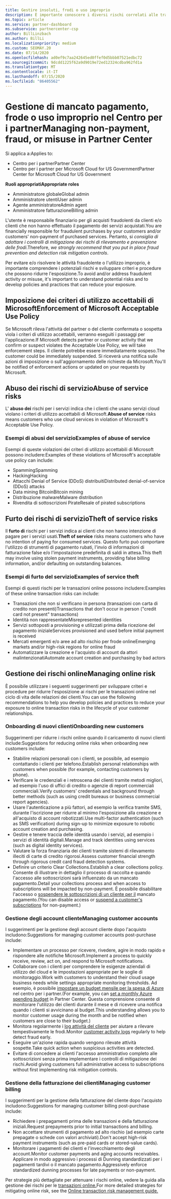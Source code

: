 ```yaml
---
title: Gestire insoluti, frodi o uso improprio
description: È importante conoscere i diversi rischi correlati alle transazioni online e le procedure consigliate per gestire e mitigare tali rischi.
ms.topic: article
ms.service: partner-dashboard
ms.subservice: partnercenter-csp
author: BillLinzbach
ms.author: BillLi
ms.localizationpriority: medium
ms.custom: SEOMAY.20
ms.date: 07/14/2020
ms.openlocfilehash: ad0ef9c7aa242645ed0ffef0d5bbb07521edbc72
ms.sourcegitcommit: 9dcdd1225f62a9d9019e72ed12324cdba962fd1a
ms.translationtype: MT
ms.contentlocale: it-IT
ms.lasthandoff: 07/15/2020
ms.locfileid: "86405562"
---
```

# <a name="managing-non-payment-fraud-or-misuse-in-partner-center"></a><span data-ttu-id="09837-103">Gestione di mancato pagamento, frode o uso improprio nel Centro per i partner</span><span class="sxs-lookup"><span data-stu-id="09837-103">Managing non-payment, fraud, or misuse in Partner Center</span></span>

<span data-ttu-id="09837-104">Si applica a:</span><span class="sxs-lookup"><span data-stu-id="09837-104">Applies to:</span></span>

- <span data-ttu-id="09837-105">Centro per i partner</span><span class="sxs-lookup"><span data-stu-id="09837-105">Partner Center</span></span>
- <span data-ttu-id="09837-106">Centro per i partner per Microsoft Cloud for US Government</span><span class="sxs-lookup"><span data-stu-id="09837-106">Partner Center for Microsoft Cloud for US Government</span></span>

<span data-ttu-id="09837-107">**Ruoli appropriati**</span><span class="sxs-lookup"><span data-stu-id="09837-107">**Appropriate roles**</span></span>
- <span data-ttu-id="09837-108">Amministratore globale</span><span class="sxs-lookup"><span data-stu-id="09837-108">Global admin</span></span>
- <span data-ttu-id="09837-109">Amministratore utenti</span><span class="sxs-lookup"><span data-stu-id="09837-109">User admin</span></span>
- <span data-ttu-id="09837-110">Agente amministratore</span><span class="sxs-lookup"><span data-stu-id="09837-110">Admin agent</span></span>
- <span data-ttu-id="09837-111">Amministratore fatturazione</span><span class="sxs-lookup"><span data-stu-id="09837-111">Billing admin</span></span>

<span data-ttu-id="09837-112">L'utente è responsabile finanziario per gli acquisti fraudolenti da clienti e/o clienti che non hanno effettuato il pagamento dei servizi acquistati.</span><span class="sxs-lookup"><span data-stu-id="09837-112">You are financially responsible for fraudulent purchases by your customers and/or customers' non-payment of purchased services.</span></span> <span data-ttu-id="09837-113">Pertanto, si *consiglia di adottare i controlli di mitigazione dei rischi di rilevamento e prevenzione delle frodi*.</span><span class="sxs-lookup"><span data-stu-id="09837-113">Therefore, *we strongly recommend that you put in place fraud prevention and detection risk mitigation controls*.</span></span>

<span data-ttu-id="09837-114">Per evitare e/o risolvere le attività fraudolente o l'utilizzo improprio, è importante comprendere i potenziali rischi e sviluppare criteri e procedure che possono ridurre l'esposizione.</span><span class="sxs-lookup"><span data-stu-id="09837-114">To avoid and/or address fraudulent activity or misuse, it's important to understand potential risks and to develop policies and practices that can reduce your exposure.</span></span>

## <a name="enforcement-of-microsoft-acceptable-use-policy"></a><span data-ttu-id="09837-115">Imposizione dei criteri di utilizzo accettabili di Microsoft</span><span class="sxs-lookup"><span data-stu-id="09837-115">Enforcement of Microsoft Acceptable Use Policy</span></span>

<span data-ttu-id="09837-116">Se Microsoft rileva l'attività del partner o del cliente confermata o sospetta viola i criteri di utilizzo accettabili, verranno eseguiti i passaggi per l'applicazione.</span><span class="sxs-lookup"><span data-stu-id="09837-116">If Microsoft detects partner or customer activity that we confirm or suspect violates the Acceptable Use Policy, we will take enforcement steps.</span></span> <span data-ttu-id="09837-117">Il cliente potrebbe essere immediatamente sospeso.</span><span class="sxs-lookup"><span data-stu-id="09837-117">The customer could be immediately suspended.</span></span> <span data-ttu-id="09837-118">Si riceverà una notifica sulle azioni di imposizione o sull'aggiornamento delle richieste da Microsoft.</span><span class="sxs-lookup"><span data-stu-id="09837-118">You'll be notified of enforcement actions or updated on your requests by Microsoft.</span></span>

## <a name="abuse-of-service-risks"></a><span data-ttu-id="09837-119">Abuso dei rischi di servizio</span><span class="sxs-lookup"><span data-stu-id="09837-119">Abuse of service risks</span></span>

<span data-ttu-id="09837-120">L' **abuso dei** rischi per i servizi indica che i clienti che usano servizi cloud violano i criteri di utilizzo accettabili di Microsoft.</span><span class="sxs-lookup"><span data-stu-id="09837-120">**Abuse of service** risks means customers who use cloud services in violation of Microsoft's Acceptable Use Policy.</span></span>

### <a name="examples-of-abuse-of-service"></a><span data-ttu-id="09837-121">Esempi di abusi del servizio</span><span class="sxs-lookup"><span data-stu-id="09837-121">Examples of abuse of service</span></span>

<span data-ttu-id="09837-122">Esempi di queste violazioni dei criteri di utilizzo accettabili di Microsoft possono includere:</span><span class="sxs-lookup"><span data-stu-id="09837-122">Examples of these violations of Microsoft's acceptable use policy can include:</span></span>

- <span data-ttu-id="09837-123">Spamming</span><span class="sxs-lookup"><span data-stu-id="09837-123">Spamming</span></span>
- <span data-ttu-id="09837-124">Hacking</span><span class="sxs-lookup"><span data-stu-id="09837-124">Hacking</span></span>
- <span data-ttu-id="09837-125">Attacchi Denial of Service (DDoS) distribuiti</span><span class="sxs-lookup"><span data-stu-id="09837-125">Distributed denial-of-service (DDoS) attacks</span></span>
- <span data-ttu-id="09837-126">Data mining Bitcoin</span><span class="sxs-lookup"><span data-stu-id="09837-126">Bitcoin mining</span></span>
- <span data-ttu-id="09837-127">Distribuzione malware</span><span class="sxs-lookup"><span data-stu-id="09837-127">Malware distribution</span></span>
- <span data-ttu-id="09837-128">Rivendita di sottoscrizioni Pirate</span><span class="sxs-lookup"><span data-stu-id="09837-128">Resale of pirated subscriptions</span></span>

## <a name="theft-of-service-risks"></a><span data-ttu-id="09837-129">Furto dei rischi di servizio</span><span class="sxs-lookup"><span data-stu-id="09837-129">Theft of service risks</span></span>

<span data-ttu-id="09837-130">Il **furto di** rischi per i servizi indica ai clienti che non hanno intenzione di pagare per i servizi usati.</span><span class="sxs-lookup"><span data-stu-id="09837-130">**Theft of service** risks means customers who have no intention of paying for consumed services.</span></span> <span data-ttu-id="09837-131">Questo furto può comportare l'utilizzo di strumenti di pagamento rubati, l'invio di informazioni di fatturazione false e/o l'impostazione predefinita di saldi in attesa.</span><span class="sxs-lookup"><span data-stu-id="09837-131">This theft may involve using stolen payment instruments, providing false billing information, and/or defaulting on outstanding balances.</span></span>

### <a name="examples-of-service-theft"></a><span data-ttu-id="09837-132">Esempi di furto del servizio</span><span class="sxs-lookup"><span data-stu-id="09837-132">Examples of service theft</span></span>

<span data-ttu-id="09837-133">Esempi di questi rischi per le transazioni online possono includere:</span><span class="sxs-lookup"><span data-stu-id="09837-133">Examples of these online transaction risks can include:</span></span>

- <span data-ttu-id="09837-134">Transazioni che non si verificano in persona (transazioni con carta di credito non presenti)</span><span class="sxs-lookup"><span data-stu-id="09837-134">Transactions that don't occur in person ("credit card not present" transactions)</span></span>
- <span data-ttu-id="09837-135">Identità non rappresentate</span><span class="sxs-lookup"><span data-stu-id="09837-135">Misrepresented identities</span></span>
- <span data-ttu-id="09837-136">Servizi sottoposti a provisioning e utilizzati prima della ricezione del pagamento iniziale</span><span class="sxs-lookup"><span data-stu-id="09837-136">Services provisioned and used before initial payment is received</span></span>
- <span data-ttu-id="09837-137">Mercati emergenti e/o aree ad alto rischio per frode online</span><span class="sxs-lookup"><span data-stu-id="09837-137">Emerging markets and/or high-risk regions for online fraud</span></span>
- <span data-ttu-id="09837-138">Automatizzare la creazione e l'acquisto di account da attori malintenzionati</span><span class="sxs-lookup"><span data-stu-id="09837-138">Automate account creation and purchasing by bad actors</span></span>

## <a name="managing-online-risk"></a><span data-ttu-id="09837-139">Gestione dei rischi online</span><span class="sxs-lookup"><span data-stu-id="09837-139">Managing online risk</span></span>

<span data-ttu-id="09837-140">È possibile utilizzare i seguenti suggerimenti per sviluppare criteri e procedure per ridurre l'esposizione ai rischi per le transazioni online nel ciclo di vita delle relazioni dei clienti.</span><span class="sxs-lookup"><span data-stu-id="09837-140">You can use the following recommendations to help you develop policies and practices to reduce your exposure to online transaction risks in the lifecycle of your customer relationships.</span></span>

### <a name="onboarding-new-customers"></a><span data-ttu-id="09837-141">Onboarding di nuovi clienti</span><span class="sxs-lookup"><span data-stu-id="09837-141">Onboarding new customers</span></span>

<span data-ttu-id="09837-142">Suggerimenti per ridurre i rischi online quando il caricamento di nuovi clienti include:</span><span class="sxs-lookup"><span data-stu-id="09837-142">Suggestions for reducing online risks when onboarding new customers include:</span></span>

- <span data-ttu-id="09837-143">Stabilire relazioni personali con i clienti, se possibile, ad esempio contattando i clienti per telefono.</span><span class="sxs-lookup"><span data-stu-id="09837-143">Establish personal relationships with customers when possible (for example, contacting customers by phone).</span></span>
- <span data-ttu-id="09837-144">Verificare le credenziali e i retroscena dei clienti tramite metodi migliori, ad esempio l'uso di uffici di credito o agenzie di report commerciali commerciali.</span><span class="sxs-lookup"><span data-stu-id="09837-144">Verify customers' credentials and background through better methods (such as using credit bureaus or business commercial report agencies).</span></span>
- <span data-ttu-id="09837-145">Usare l'autenticazione a più fattori, ad esempio la verifica tramite SMS, durante l'iscrizione per ridurre al minimo l'esposizione alla creazione e all'acquisto di account robotizzati.</span><span class="sxs-lookup"><span data-stu-id="09837-145">Use multi-factor authentication (such as SMS verification) during sign-up to minimize exposure to robotic account creation and purchasing.</span></span>
- <span data-ttu-id="09837-146">Gestire e tenere traccia delle identità usando i servizi, ad esempio i servizi di identità digitali.</span><span class="sxs-lookup"><span data-stu-id="09837-146">Manage and track identities using services (such as digital identity services).</span></span>
- <span data-ttu-id="09837-147">Valutare la forza finanziaria dei clienti tramite sistemi di rilevamento illeciti di carte di credito rigorosi.</span><span class="sxs-lookup"><span data-stu-id="09837-147">Assess customer financial strength through rigorous credit card fraud detection systems.</span></span>
- <span data-ttu-id="09837-148">Definire un criterio Clear Collections.</span><span class="sxs-lookup"><span data-stu-id="09837-148">Establish a clear collections policy.</span></span> <span data-ttu-id="09837-149">Consente di illustrare in dettaglio il processo di raccolta e quando l'accesso alle sottoscrizioni sarà influenzato da un mancato pagamento.</span><span class="sxs-lookup"><span data-stu-id="09837-149">Detail your collections process and when access to subscriptions will be impacted by non-payment.</span></span> <span data-ttu-id="09837-150">È possibile disabilitare l'accesso o [sospendere le sottoscrizioni di un cliente per il](suspend-a-subscription.md) mancato pagamento.</span><span class="sxs-lookup"><span data-stu-id="09837-150">(You can disable access or [suspend a customer's subscriptions](suspend-a-subscription.md) for non-payment.)</span></span>

### <a name="managing-customer-accounts"></a><span data-ttu-id="09837-151">Gestione degli account cliente</span><span class="sxs-lookup"><span data-stu-id="09837-151">Managing customer accounts</span></span>

<span data-ttu-id="09837-152">I suggerimenti per la gestione degli account cliente dopo l'acquisto includono:</span><span class="sxs-lookup"><span data-stu-id="09837-152">Suggestions for managing customer accounts post-purchase include:</span></span>

- <span data-ttu-id="09837-153">Implementare un processo per ricevere, rivedere, agire in modo rapido e rispondere alle notifiche Microsoft.</span><span class="sxs-lookup"><span data-stu-id="09837-153">Implement a process to quickly receive, review, act on, and respond to Microsoft notifications.</span></span>
- <span data-ttu-id="09837-154">Collaborare con i clienti per comprendere le esigenze aziendali di utilizzo del cloud e le impostazioni appropriate per le soglie di monitoraggio.</span><span class="sxs-lookup"><span data-stu-id="09837-154">Work with customers to understand their cloud usage business needs while settings appropriate monitoring thresholds.</span></span> <span data-ttu-id="09837-155">Ad esempio, è possibile [impostare un budget mensile per la spesa di Azure](set-an-azure-spending-budget-for-your-customers.md) nel centro per i partner.</span><span class="sxs-lookup"><span data-stu-id="09837-155">(For example, you can [set a monthly Azure spending budget](set-an-azure-spending-budget-for-your-customers.md) in Partner Center.</span></span> <span data-ttu-id="09837-156">Questa comprensione consente di monitorare l'utilizzo dei clienti durante il mese e di ricevere una notifica quando i clienti si avvicinano al budget.</span><span class="sxs-lookup"><span data-stu-id="09837-156">This understanding allows you to monitor customer usage during the month and be notified when customers are close to their budget.)</span></span>
- <span data-ttu-id="09837-157">Monitora regolarmente i [log attività del cliente](activity-logs.md) per aiutare a rilevare tempestivamente le frodi.</span><span class="sxs-lookup"><span data-stu-id="09837-157">Monitor [customer activity logs](activity-logs.md) regularly to help detect fraud early.</span></span>
- <span data-ttu-id="09837-158">Eseguire un'azione rapida quando vengono rilevate attività sospette.</span><span class="sxs-lookup"><span data-stu-id="09837-158">Take quick action when suspicious activities are detected.</span></span>
- <span data-ttu-id="09837-159">Evitare di concedere ai clienti l'accesso amministrativo completo alle sottoscrizioni senza prima implementare i controlli di mitigazione dei rischi.</span><span class="sxs-lookup"><span data-stu-id="09837-159">Avoid giving customers full administrative access to subscriptions without first implementing risk mitigation controls.</span></span>

### <a name="managing-customer-billing"></a><span data-ttu-id="09837-160">Gestione della fatturazione dei clienti</span><span class="sxs-lookup"><span data-stu-id="09837-160">Managing customer billing</span></span>

<span data-ttu-id="09837-161">I suggerimenti per la gestione della fatturazione del cliente dopo l'acquisto includono:</span><span class="sxs-lookup"><span data-stu-id="09837-161">Suggestions for managing customer billing post-purchase include:</span></span>

- <span data-ttu-id="09837-162">Richiedere i prepagamenti prima delle transazioni e della fatturazione iniziali.</span><span class="sxs-lookup"><span data-stu-id="09837-162">Request prepayments prior to initial transactions and billing.</span></span>
- <span data-ttu-id="09837-163">Non accettare strumenti di pagamento ad alto rischio (ad esempio carte prepagate o schede con valori archiviati).</span><span class="sxs-lookup"><span data-stu-id="09837-163">Don't accept high-risk payment instruments (such as pre-paid cards or stored-value cards).</span></span>
- <span data-ttu-id="09837-164">Monitorare i pagamenti dei clienti e l'invecchiamento degli account.</span><span class="sxs-lookup"><span data-stu-id="09837-164">Monitor customer payments and aging accounts receivables.</span></span> <span data-ttu-id="09837-165">Applicare in modo aggressivo i processi di Dunning standardizzati per i pagamenti tardivi o il mancato pagamento.</span><span class="sxs-lookup"><span data-stu-id="09837-165">Aggressively enforce standardized dunning processes for late payments or non-payment.</span></span>

<span data-ttu-id="09837-166">Per strategie più dettagliate per attenuare i rischi online, vedere la guida alla gestione dei rischi per le [transazioni online.](https://query.prod.cms.rt.microsoft.com/cms/api/am/binary/RE4Bhtt)</span><span class="sxs-lookup"><span data-stu-id="09837-166">For more detailed strategies for mitigating online risk, see the [Online transaction risk management guide.](https://query.prod.cms.rt.microsoft.com/cms/api/am/binary/RE4Bhtt)</span></span>
